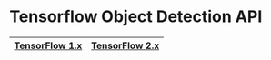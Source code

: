 # Tensorflow Object Detection API

| [TensorFlow 1.x](https://github.com/DmitryRyumin/tf_obj_det/tree/master/tf1) | [TensorFlow 2.x](https://github.com/DmitryRyumin/tf_obj_det/tree/master/tf2) |
| --- | --- |

